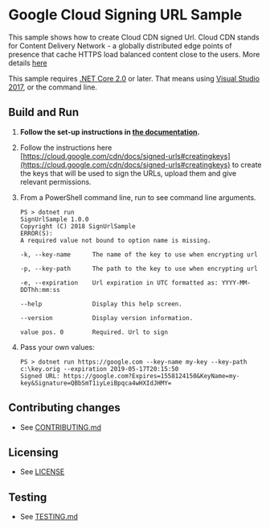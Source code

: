 # Google Cloud Signing URL Sample

This sample shows how to create Cloud CDN signed Url.
Cloud CDN stands for Content Delivery Network - a globally distributed
edge points of presence that cache HTTPS load balanced content close
to the users. More details [here](https://cloud.google.com/cdn/docs/)

This sample requires [.NET Core 2.0](
    https://www.microsoft.com/net/core) or later.  That means using
[Visual Studio 2017](
    https://www.visualstudio.com/), or the command line.

## Build and Run

1.  **Follow the set-up instructions in [the documentation](https://cloud.google.com/dotnet/docs/setup).**

2.  Follow the instructions here
    [https://cloud.google.com/cdn/docs/signed-urls#creatingkeys](https://cloud.google.com/cdn/docs/signed-urls#creatingkeys)
    to create the keys that will be used to sign the URLs, upload them and give relevant permissions.

3.  From a PowerShell command line, run to see command line arguments.
    ```
    PS > dotnet run
    SignUrlSample 1.0.0
    Copyright (C) 2018 SignUrlSample
    ERROR(S):
    A required value not bound to option name is missing.
    
    -k, --key-name      The name of the key to use when encrypting url
    
    -p, --key-path      The path to the key to use when encrypting url

    -e, --expiration    Url expiration in UTC formatted as: YYYY-MM-DDThh:mm:ss

    --help              Display this help screen.

    --version           Display version information.

    value pos. 0        Required. Url to sign
    ```
    
4.  Pass your own values:
    ```
    PS > dotnet run https://google.com --key-name my-key --key-path c:\key.orig --expiration 2019-05-17T20:15:50
    Signed URL: https://google.com?Expires=1558124150&KeyName=my-key&Signature=QBbSmT1iyLeiBpqca4wHXIdJHMY=
    ```

## Contributing changes

* See [CONTRIBUTING.md](../../CONTRIBUTING.md)

## Licensing

* See [LICENSE](../../LICENSE)

## Testing

* See [TESTING.md](../../TESTING.md)
